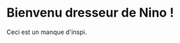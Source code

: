 <!DOCTYPE html>
<html lang="fr">
<head>
    <meta charset="UTF-8">
    <meta name="Les Minis Nino" content="width=device-width, initial-scale=1.0">
    <title>Les Minis Nino en liberté</title>
    <link rel="https://youtube.com/@nin_eau?si=JCpNTB3UEMNpyNxl" href="styles.css">
</head>
<body>
    <h1>Bienvenu dresseur de Nino !</h1>
    <p>Ceci est un manque d'inspi.</p>
</body>
</html>
